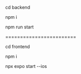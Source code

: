 cd backend

npm i 

npm run start

========================

cd frontend

npm i

npx expo start --ios
